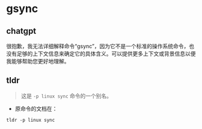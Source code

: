 # gsync 
## chatgpt 
很抱歉，我无法详细解释命令“gsync”，因为它不是一个标准的操作系统命令，也没有足够的上下文信息来确定它的具体含义。可以提供更多上下文或背景信息以便我能够帮助您更好地理解。 

## tldr 
 
> 这是 `-p linux sync` 命令的一个别名。

- 原命令的文档在：

`tldr -p linux sync`

